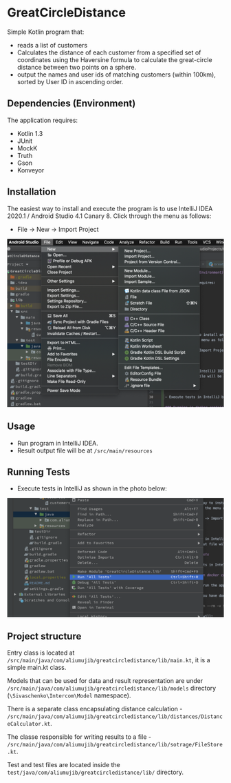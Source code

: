 # GreatCircleDistance
Simple Kotlin program that:
 - reads a list of customers
 - Calculates the distance of each customer from a specified set of coordinates using the Haversine formula to calculate the great-circle distance between two points on a sphere.
 - output the names and user ids of matching customers (within 100km), sorted by User ID in ascending order.

## Dependencies (Environment)

The application requires:
- Kotlin 1.3
- JUnit
- MockK
- Truth
- Gson
- Konveyor

## Installation

The easiest way to install and execute the program is to use IntelliJ IDEA 2020.1 / Android Studio 4.1 Canary 8.
Click through the menu as follows:

- File -> New -> Import Project

<img src="sc/import.png" />
 
 
## Usage

- Run program in IntelliJ IDEA.
- Result output file will be at ```/src/main/resources```

## Running Tests

- Execute tests in IntelliJ as shown in the photo below:

<img src="sc/tests.png" />

## Project structure
 
Entry class is located at ```/src/main/java/com/aliumujib/greatcircledistance/lib/main.kt```, it is a simple main.kt class.

Models that can be used for data and result representation are under ```/src/main/java/com/aliumujib/greatcircledistance/lib/models``` directory (```\Sivaschenko\Intercom\Model``` namespace).

There is a separate class encapsulating distance calculation - ```/src/main/java/com/aliumujib/greatcircledistance/lib/distances/DistanceCalculator.kt```.

The classe responsible for writing results to a file - ```/src/main/java/com/aliumujib/greatcircledistance/lib/sotrage/FileStore.kt```.

Test and test files are located inside the ```test/java/com/aliumujib/greatcircledistance/lib/``` directory.

